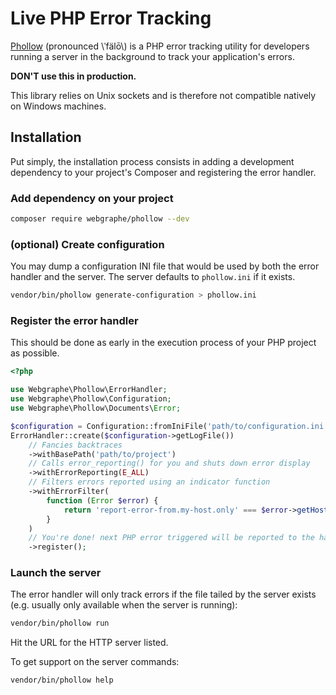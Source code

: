 # Live PHP Error Tracking

[Phollow](https://github.com/webgraphe/phollow) (pronounced \\ˈfälō\\) is a PHP error tracking utility for developers
running a server in the background to track your application's errors.

**DON'T use this in production.**

This library relies on Unix sockets and is therefore not compatible natively on Windows machines.

## Installation

Put simply, the installation process consists in adding a development dependency to your project's Composer and registering the error handler.

### Add dependency on your project

```bash
composer require webgraphe/phollow --dev
```

### (optional) Create configuration

You may dump a configuration INI file that would be used by both the error handler and the server. The server defaults
to `phollow.ini` if it exists.

```bash
vendor/bin/phollow generate-configuration > phollow.ini
```

### Register the error handler

This should be done as early in the execution process of your PHP project as possible.

```php
<?php

use Webgraphe\Phollow\ErrorHandler;
use Webgraphe\Phollow\Configuration;
use Webgraphe\Phollow\Documents\Error;

$configuration = Configuration::fromIniFile('path/to/configuration.ini');
ErrorHandler::create($configuration->getLogFile())
    // Fancies backtraces
    ->withBasePath('path/to/project')
    // Calls error_reporting() for you and shuts down error display
    ->withErrorReporting(E_ALL)
    // Filters errors reported using an indicator function
    ->withErrorFilter(
        function (Error $error) {
            return 'report-error-from.my-host.only' === $error->getHostName();
        }
    )
    // You're done! next PHP error triggered will be reported to the handler
    ->register();
```

### Launch the server

The error handler will only track errors if the file tailed by the server exists (e.g. usually only available when
the server is running):

```bash
vendor/bin/phollow run
```

Hit the URL for the HTTP server listed.

To get support on the server commands:

```bash
vendor/bin/phollow help
```
